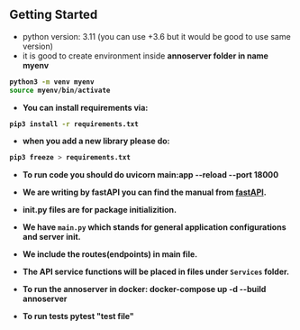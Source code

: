 ## Getting Started

- python version: 3.11 (you can use +3.6 but it would be good to use same version)
- it is good to create environment inside <b> annoserver <b> folder in name <b> myenv </b>

```bash
python3 -m venv myenv
source myenv/bin/activate
```
- You can install requirements via:
```bash
pip3 install -r requirements.txt
```
- when you add a new library please do:

```bash
pip3 freeze > requirements.txt
```
- To run code you should do
    uvicorn main:app --reload --port 18000

- We are writing by fastAPI you can find the manual from [fastAPI](https://fastapi.tiangolo.com/).
- __init__.py files are for package initializition.
- We have `main.py` which stands for general application configurations and server init.
- We include the routes(endpoints) in main file. 
- The API service functions will be placed in files under `Services` folder.

- To run the annoserver in docker:
docker-compose up -d --build annoserver

- To run tests
pytest "test file"


